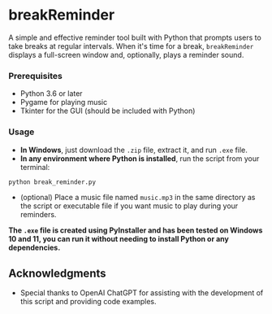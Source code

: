 # breakReminder

A simple and effective reminder tool built with Python that prompts users to take breaks at regular intervals. When it's time for a break, `breakReminder` displays a full-screen window and, optionally, plays a reminder sound.

### Prerequisites

- Python 3.6 or later
- Pygame for playing music
- Tkinter for the GUI (should be included with Python)

### Usage
- **In Windows**, just download the `.zip` file, extract it, and run `.exe` file.
- **In any environment where Python is installed**, run the script from your terminal:
```sh
python break_reminder.py
```
- (optional) Place a music file named `music.mp3` in the same directory as the script or executable file if you want music to play during your reminders.

**The `.exe` file is created using PyInstaller and has been tested on Windows 10 and 11, you can run it without needing to install Python or any dependencies.**

## Acknowledgments

- Special thanks to OpenAI ChatGPT for assisting with the development of this script and providing code examples.
